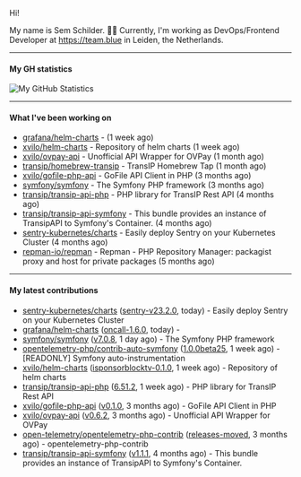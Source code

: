 Hi!

My name is Sem Schilder. 👋🏻 Currently, I'm working as DevOps/Frontend Developer at https://team.blue in Leiden, the Netherlands.

---

#### My GH statistics

![My GitHub Statistics](https://github-readme-stats.vercel.app/api?username=xvilo&show_icons=true&count_private=true&hide_title=true)

---

#### What I've been working on

- [grafana/helm-charts](https://github.com/grafana/helm-charts) -  (1 week ago)
- [xvilo/helm-charts](https://github.com/xvilo/helm-charts) - Repository of helm charts (1 week ago)
- [xvilo/ovpay-api](https://github.com/xvilo/ovpay-api) - Unofficial API Wrapper for OVPay (1 month ago)
- [transip/homebrew-transip](https://github.com/transip/homebrew-transip) - TransIP Homebrew Tap (1 month ago)
- [xvilo/gofile-php-api](https://github.com/xvilo/gofile-php-api) - GoFile API Client in PHP (3 months ago)
- [symfony/symfony](https://github.com/symfony/symfony) - The Symfony PHP framework (3 months ago)
- [transip/transip-api-php](https://github.com/transip/transip-api-php) - PHP library for TransIP Rest API (4 months ago)
- [transip/transip-api-symfony](https://github.com/transip/transip-api-symfony) - This bundle provides an instance of TransipAPI to Symfony&#39;s Container. (4 months ago)
- [sentry-kubernetes/charts](https://github.com/sentry-kubernetes/charts) - Easily deploy Sentry on your Kubernetes Cluster (4 months ago)
- [repman-io/repman](https://github.com/repman-io/repman) - Repman - PHP Repository Manager: packagist proxy and host for private packages  (5 months ago)

---

#### My latest contributions

- [sentry-kubernetes/charts](https://github.com/sentry-kubernetes/charts) ([sentry-v23.2.0](https://github.com/sentry-kubernetes/charts/releases/tag/sentry-v23.2.0), today) - Easily deploy Sentry on your Kubernetes Cluster
- [grafana/helm-charts](https://github.com/grafana/helm-charts) ([oncall-1.6.0](https://github.com/grafana/helm-charts/releases/tag/oncall-1.6.0), today) - 
- [symfony/symfony](https://github.com/symfony/symfony) ([v7.0.8](https://github.com/symfony/symfony/releases/tag/v7.0.8), 1 day ago) - The Symfony PHP framework
- [opentelemetry-php/contrib-auto-symfony](https://github.com/opentelemetry-php/contrib-auto-symfony) ([1.0.0beta25](https://github.com/opentelemetry-php/contrib-auto-symfony/releases/tag/1.0.0beta25), 1 week ago) - [READONLY] Symfony auto-instrumentation
- [xvilo/helm-charts](https://github.com/xvilo/helm-charts) ([isponsorblocktv-0.1.0](https://github.com/xvilo/helm-charts/releases/tag/isponsorblocktv-0.1.0), 1 week ago) - Repository of helm charts
- [transip/transip-api-php](https://github.com/transip/transip-api-php) ([6.51.2](https://github.com/transip/transip-api-php/releases/tag/6.51.2), 1 week ago) - PHP library for TransIP Rest API
- [xvilo/gofile-php-api](https://github.com/xvilo/gofile-php-api) ([v0.1.0](https://github.com/xvilo/gofile-php-api/releases/tag/v0.1.0), 3 months ago) - GoFile API Client in PHP
- [xvilo/ovpay-api](https://github.com/xvilo/ovpay-api) ([v0.6.2](https://github.com/xvilo/ovpay-api/releases/tag/v0.6.2), 3 months ago) - Unofficial API Wrapper for OVPay
- [open-telemetry/opentelemetry-php-contrib](https://github.com/open-telemetry/opentelemetry-php-contrib) ([releases-moved](https://github.com/open-telemetry/opentelemetry-php-contrib/releases/tag/releases-moved), 3 months ago) - opentelemetry-php-contrib
- [transip/transip-api-symfony](https://github.com/transip/transip-api-symfony) ([v1.1.1](https://github.com/transip/transip-api-symfony/releases/tag/v1.1.1), 4 months ago) - This bundle provides an instance of TransipAPI to Symfony&#39;s Container.
